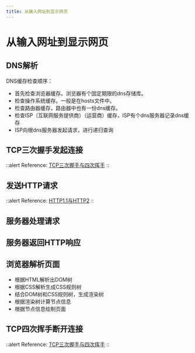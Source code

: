 ```yaml
---
title: 从输入网址到显示网页
---
```


# 从输入网址到显示网页

## DNS解析

DNS缓存检查顺序：

- 首先检查浏览器缓存。浏览器有个固定期限的dns存储库。
- 检查操作系统缓存。一般是在hosts文件中。
- 检查路由器缓存，路由器中也有一份dns缓存。
- 检查ISP（互联网服务提供商）（运营商）缓存，ISP有个dns服务器记录dns缓存
- ISP向根dns服务器发起请求，进行递归查询

## TCP三次握手发起连接

::alert
Reference: [TCP三次握手与四次挥手](https://blog.keke.cc/stereotyped-writing/network/tcp-connect)
::

## 发送HTTP请求

::alert
Reference: [HTTP1.1与HTTP2](https://blog.keke.cc/stereotyped-writing/network/http-protocol)
::

## 服务器处理请求

## 服务器返回HTTP响应

## 浏览器解析页面

- 根据HTML解析出DOM树
- 根据CSS解析生成CSS规则树
- 结合DOM树和CSS规则树，生成渲染树
- 根据渲染树计算节点信息
- 根据节点信息绘制页面

## TCP四次挥手断开连接

::alert
Reference: [TCP三次握手与四次挥手](https://blog.keke.cc/stereotyped-writing/network/tcp-connect)
::